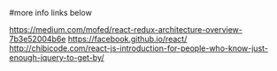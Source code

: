 #more info links below

https://medium.com/mofed/react-redux-architecture-overview-7b3e52004b6e
https://facebook.github.io/react/
http://chibicode.com/react-js-introduction-for-people-who-know-just-enough-jquery-to-get-by/
